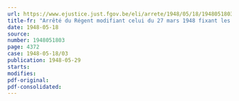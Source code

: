 ```yaml
---
url: https://www.ejustice.just.fgov.be/eli/arrete/1948/05/18/1948051803/justel
title-fr: "Arrêté du Régent modifiant celui du 27 mars 1948 fixant les modalités d'exécution de l'article 19 de la loi du 26 février 1947, organisant le statut des prisonniers politiques et de leurs ayants droit"
date: 1948-05-18
source:
number: 1948051803
page: 4372
case: 1948-05-18/03
publication: 1948-05-29
starts:
modifies:
pdf-original:
pdf-consolidated:
---
```


